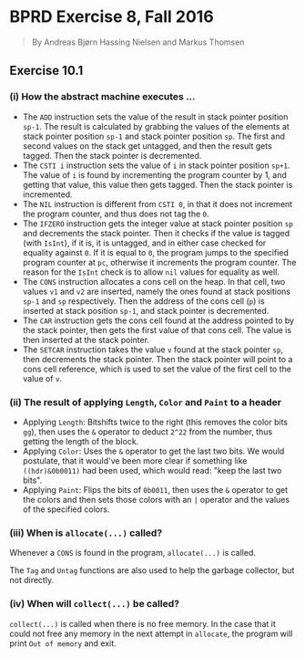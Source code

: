 # BPRD Exercise 8, Fall 2016
> By Andreas Bjørn Hassing Nielsen and Markus Thomsen

## Exercise 10.1
### (i) How the abstract machine executes ...
* The `ADD` instruction sets the value of the result in stack pointer position `sp-1`.
  The result is calculated by grabbing the values of the elements at stack pointer position
  `sp-1` and stack pointer position `sp`.
  The first and second values on the stack get untagged, and then the result gets tagged.
  Then the stack pointer is decremented.
* The `CSTI i` instruction sets the value of `i` in stack pointer position `sp+1`.
  The value of `i` is found by incrementing the program counter by 1, and getting that value, this value then gets tagged.
  Then the stack pointer is incremented.
* The `NIL` instruction is different from `CSTI 0`, in that it does not increment the program
  counter, and thus does not tag the `0`.
* The `IFZERO` instruction gets the integer value at stack pointer position `sp` and decrements the stack pointer.
  Then it checks if the value is tagged (with `IsInt`), if it is, it is untagged, and in either case checked for equality against `0`. If it is equal to `0`, the program jumps to the specified program counter at `pc`, otherwise it increments the program counter.
  The reason for the `IsInt` check is to allow `nil` values for equality as well.
* The `CONS` instruction allocates a cons cell on the heap.
  In that cell, two values `v1` and `v2` are inserted, namely the ones found at stack positions `sp-1` and `sp` respectively.
  Then the address of the cons cell (`p`) is inserted at stack position `sp-1`, and stack pointer is decremented.
* The `CAR` instruction gets the cons cell found at the address pointed to by the stack pointer, then gets the first value of that cons cell.
  The value is then inserted at the stack pointer.
* The `SETCAR` instruction takes the value `v` found at the stack pointer `sp`, then decrements the stack pointer.
  Then the stack pointer will point to a cons cell reference, which is used to set the value of the first cell to the value of `v`. 


### (ii) The result of applying `Length`, `Color` and `Paint` to a header
* Applying `Length`:
  Bitshifts twice to the right (this removes the color bits `gg`), then uses the `&` operator to deduct `2^22` from the number, thus getting the length of the block.
* Applying `Color`:
  Uses the `&` operator to get the last two bits. We would postulate, that it would've been more clear if something like `((hdr)&0b0011)` had been used, which would read: "keep the last two bits".
* Applying `Paint`:
  Flips the bits of `0b0011`, then uses the `&` operator to get the colors and then sets those colors with an `|` operator and the values of the specified colors.


### (iii) When is `allocate(...)` called?
Whenever a `CONS` is found in the program, `allocate(...)` is called.

The `Tag` and `Untag` functions are also used to help the garbage collector, but not directly.


### (iv) When will `collect(...)` be called?
`collect(...)` is called when there is no free memory. In the case that it could not free any memory in the next attempt in `allocate`, the program will print `Out of memory` and exit.

